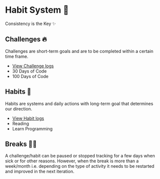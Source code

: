 # Habit System 🧭

Consistency is the Key ✨

## Challenges 🔥

Challenges are short-term goals and are to be completed within a certain time frame.

* [View Challenge logs](https://github.com/abhiramready/Habit-System/blob/main/Challenges/README_Challenges.md)
* 30 Days of Code
* 100 Days of Code


## Habits 📅

Habits are systems and daily actions with long-term goal that determines our direction.

* [View Habit logs](https://github.com/abhiramready/Habit-System/blob/main/Habits/README_Habits.md)
* Reading
* Learn Programming

## Breaks 🧘‍♂️

A challenge/habit can be paused or stopped tracking for a few days when sick or for other reasons. However, when the break is more than a week/month i.e. depending on the type of activity it needs to be restarted and improved in the next iteration.
